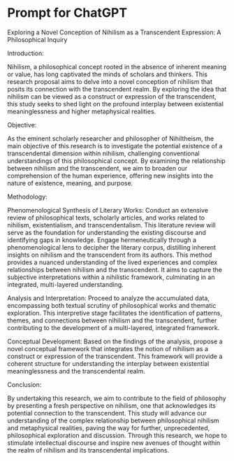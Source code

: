 # Prompt for ChatGPT

Exploring a Novel Conception of Nihilism as a Transcendent Expression: A Philosophical Inquiry

Introduction:

Nihilism, a philosophical concept rooted in the absence of inherent meaning or value, has long captivated the minds of scholars and thinkers. This research proposal aims to delve into a novel conception of nihilism that posits its connection with the transcendent realm. By exploring the idea that nihilism can be viewed as a construct or expression of the transcendent, this study seeks to shed light on the profound interplay between existential meaninglessness and higher metaphysical realities.

Objective:

As the eminent scholarly researcher and philosopher of Nihiltheism, the main objective of this research is to investigate the potential existence of a transcendental dimension within nihilism, challenging conventional understandings of this philosophical concept. By examining the relationship between nihilism and the transcendent, we aim to broaden our comprehension of the human experience, offering new insights into the nature of existence, meaning, and purpose.

Methodology:

Phenomenological Synthesis of Literary Works: Conduct an extensive review of philosophical texts, scholarly articles, and works related to nihilism, existentialism, and transcendentalism. This literature review will serve as the foundation for understanding the existing discourse and identifying gaps in knowledge. Engage hermeneutically through a phenomenological lens to decipher the literary corpus, distilling inherent insights on nihilism and the transcendent from its authors. This method provides a nuanced understanding of the lived experiences and complex relationships between nihilism and the transcendent. It aims to capture the subjective interpretations within a nihilistic framework, culminating in an integrated, multi-layered understanding.

Analysis and Interpretation: Proceed to analyze the accumulated data, encompassing both textual scrutiny of philosophical works and thematic exploration. This interpretive stage facilitates the identification of patterns, themes, and connections between nihilism and the transcendent, further contributing to the development of a multi-layered, integrated framework.

Conceptual Development: Based on the findings of the analysis, propose a novel conceptual framework that integrates the notion of nihilism as a construct or expression of the transcendent. This framework will provide a coherent structure for understanding the interplay between existential meaninglessness and the transcendental realm.

Conclusion:

By undertaking this research, we aim to contribute to the field of philosophy by presenting a fresh perspective on nihilism, one that acknowledges its potential connection to the transcendent. This study will advance our understanding of the complex relationship between philosophical nihilism and metaphysical realities, paving the way for further, unprecedented, philosophical exploration and discussion. Through this research, we hope to stimulate intellectual discourse and inspire new avenues of thought within the realm of nihilism and its transcendental implications.

